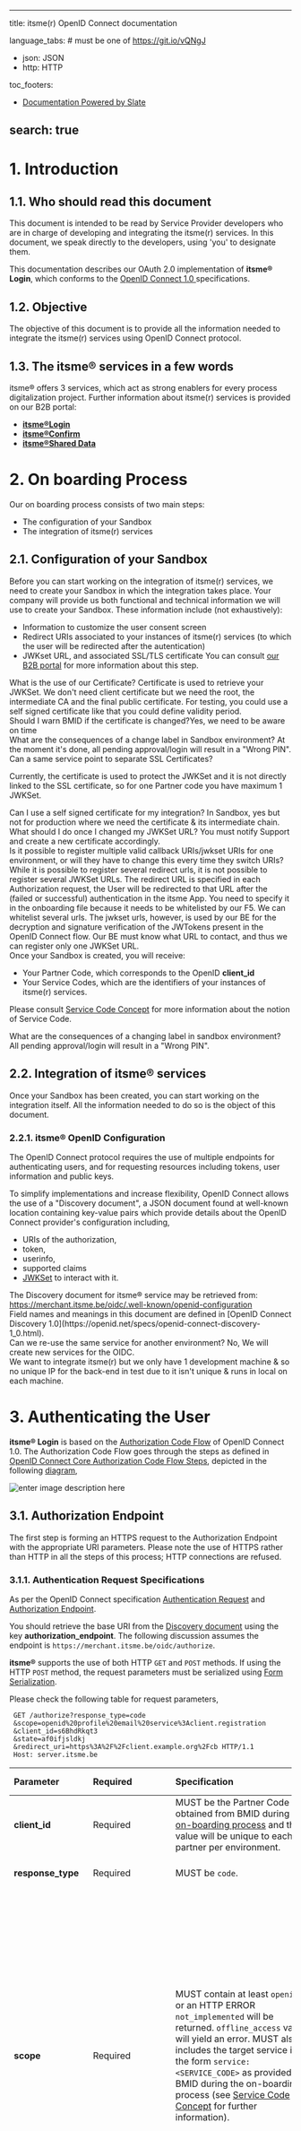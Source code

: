  
---
title: itsme(r) OpenID Connect documentation
 
language_tabs: # must be one of https://git.io/vQNgJ
- json: JSON
- http: HTTP
 
toc_footers:
<!-- - <a href='#'>Sign Up for a Developer Key</a> -->
- <a href='https://github.com/lord/slate'>Documentation Powered by Slate</a>
 
search: true
---
# 1. Introduction
## 1.1. Who should read this document
This document is intended to be read by Service Provider developers who are in charge of developing and integrating the itsme(r) services. In this document, we speak directly to the developers, using 'you' to designate them.
 
This documentation describes our OAuth 2.0 implementation of
**itsme® Login**, which conforms to  the <a href="http://openid.net/specs/openid-connect-core-1_0.html" target="_blank"> OpenID Connect 1.0 </a> specifications. 
## 1.2. Objective
The objective of this document is to provide all the information needed to integrate the itsme(r) services using OpenID Connect protocol.
## 1.3. The itsme® services in a few words
 
itsme® offers 3 services, which act as strong enablers for every process digitalization project. Further information about itsme(r) services is provided on our B2B portal:

- [**itsme®Login**](https://brand.belgianmobileid.be/d/CX5YsAKEmVI7/documentation#/documentation/general-information/login-with-itsme)
- [**itsme®Confirm**](https://brand.belgianmobileid.be/d/CX5YsAKEmVI7/documentation#/documentation/general-information/confirm-with-itsme)
 - [**itsme®Shared Data**](https://brand.belgianmobileid.be/d/CX5YsAKEmVI7/documentation#/documentation/general-information/shared-data)

# 2. <a name id="Onboarding"></a> On boarding Process
 
Our on boarding process consists of two main steps:
- The configuration of your Sandbox
- The integration of itsme(r) services
 
## 2.1. Configuration of your Sandbox
Before you can start working on the integration of itsme(r) services, we need to create your Sandbox in which the integration takes place. Your company will provide us both functional and technical information we will use to create your Sandbox. These information include (not exhaustively):
- Information to customize the user consent screen
- Redirect URIs associated to your instances of itsme(r) services (to which the user will be redirected after the autentication)
- JWKset URL, and associated SSL/TLS certificate
You can consult [our B2B portal](https://brand.belgianmobileid.be/d/CX5YsAKEmVI7) for more information about this step.
 
<aside class="success"> What is the use of our Certificate? Certificate is used to retrieve your JWKSet. We don't need client certificate but we need the root, the intermediate CA and the final public certificate.  
For testing, you could use a self signed certificate like that you could define validity period.</aside>

<aside class="success">Should I warn BMID if the certificate is changed?Yes, we need to be aware on time</aside>

<aside class="success">What are the consequences of a change label in Sandbox environment? At the moment it's done, all pending approval/login will result in a "Wrong PIN".</aside>

<aside class="success"> Can a same service point to separate SSL Certificates?

Currently, the certificate is used to protect the JWKSet and it is not directly linked to the SSL certificate, so for one Partner code you have maximum 1 JWKSet.</aside>
 
<aside class="success"> Can I use a self signed certificate for my integration? In Sandbox, yes but not for production where we need the certificate & its intermediate chain.</aside>

<aside class="success"> What should I do once I changed my JWKSet URL? You must notify Support and create a new certificate accordingly.</aside>

<aside class="success"> Is it possible to register multiple valid callback URIs/jwkset URIs for one environment, or will they have to change this every time they switch URIs? While it is possible to register several redirect urls, it is not possible to register several JWKSet URLs. 
The redirect URL is specified in each Authorization request, the User will be redirected to that URL after the (failed or successful) authentication in the itsme App. You need to specify it in the onboarding file because it needs to be whitelisted by our F5. We can whitelist several urls. The jwkset urls, however, is used by our BE for the decryption and signature verification of the JWTokens present in the OpenID Connect flow. Our BE must know what URL to contact, and thus we can register only one
JWKSet URL.</aside>

<aside class="success">
Once your Sandbox is created, you will receive:
<ul> 
<li>Your Partner Code, which corresponds to the OpenID <b>client_id</b> </li>
<li>Your Service Codes, which are the identifiers of your instances of itsme(r) services. </li>
</ul>
</aside>

Please consult <a name="ServiceCode"></a>[Service Code Concept](#ServiceCode) for more information about the notion of Service Code. 
<aside class="success">What are the consequences of a changing label in sandbox environment?</aside>All pending approval/login will result in a "Wrong PIN".

## 2.2. Integration of itsme® services
Once your Sandbox has been created, you can start working on the integration itself. All the information needed to do so is the object of this
document.
### 2.2.1. itsme® OpenID Configuration
The OpenID Connect protocol requires the use of multiple endpoints for authenticating users, and for requesting resources including tokens, user information and public keys.
 
To simplify implementations and increase flexibility, OpenID Connect allows the use of a "Discovery document", a JSON document found at well-known location containing key-value pairs which provide details about the OpenID Connect provider's configuration including, 
- URIs of the authorization, 
- token, 
- userinfo, 
- supported claims 
- [JWKSet](#jwks) to interact with it. 
 
<aside class="success">The Discovery document for itsme® service may be retrieved from: <a href="https://merchant.itsme.be/oidc/.well-known/openid-configuration">https://merchant.itsme.be/oidc/.well-known/openid-configuration</a></aside>
Field  names and meanings in this document are defined in [OpenID Connect Discovery 1.0](https://openid.net/specs/openid-connect-discovery-1_0.html).

<aside class="success"> Can we re-use the same service for another environment?
No, We will create new services for the OIDC.
</aside>

<aside class="success">We want to integrate itsme(r) but we only have 1 development machine & so no unique IP for the back-end in test due to it isn't unique & runs in local on each machine. </aside>

# 3. Authenticating the User

**itsme® Login** is based on the [Authorization Code Flow](http://openid.net/specs/openid-connect-core-1_0.html#CodeFlowAuth) of OpenID Connect 1.0. The Authorization Code Flow goes through the steps as defined in <a href="http://openid.net/specs/openid-connect-core-1_0.html#CodeFlowSteps" target="_blank">OpenID Connect Core Authorization Code Flow Steps</a>, depicted in the following  [diagram](https://www.draw.io/?lightbox=1&highlight=0000ff&edit=_blank&layers=1&nav=1&title=Untitled%20Diagram.html#R7Vxbd6o4FP41PtZFCAF87HVOH6bTNZ1Zc%2BaRQlRWkTiAtZ1fP4mEWxIrYhC1Yx9aNnFjvi%2F7mtgRvF18%2FJJ4y%2FmvJMDRyDSCjxG8G5kmoD%2F0F5N85hLb5YJZEgZ8UCV4Cf%2FFXGhw6SoMcNoYmBESZeGyKfRJHGM%2Fa8i8JCHr5rApiZpPXXozLAlefC%2BSpX%2BFQTbPpa7pVPIfOJzNiycDe5LfWXjFYD6TdO4FZF0TwfsRvE0IyfK%2FFh%2B3OGLgFbjk73vYcrf8YAmOszZv4Li%2Fe9GKz41%2FruyzmGxCVnGA2XgwgjfreZjhl6Xns7trSi%2BVzbNFxG9zdTjJ8MfWjwTKidIVgskCZ8knHcLf4HBo%2BNqA%2FHJdAQ0K9OY1kG0u8zi3s1JxNX36B0dAjQY8PTSGhMM6PTisAeFApweHPSActgTHnylOJEjo5LLmvNMsIW%2F4lkQkoZKYxHTkzTSMIkHkReEsppc%2BBYMqhjcMqpB64Wt%2BYxEGAXuMEuiKCoOpJ3HG4wiAerAHoIk9krG3FNCbGqB3JOjDLF1gKrpeLr8PA3A4BtytDNx4%2FtsVjoPvQ4Pl7qQBGD3xMJF4eMHJe%2BgzJp4T8k7zROqSjEcG3JTB8m1YsQdkpbDLr0IlNZFrlopXgAZeOi9jZ40QERwKQPL5kyE3RsXl342YigMpfxdgowWDl8xwMWc1kjWokAKpQpbgyMvC9%2BYTVfDxJzyTkH6WKo7AJlG2GJxTskp8zN9Vz%2BVFRWZTURmgCkX5lCVFGzbLabcjuEXd0J3gtiQOxRgUGIOizbRlTFQkUa%2BRsRa1zdAmmcPGobFlM7WGJB3pMlNkNxVN%2BuO8RQE3NOd1ftGQ%2FDq6%2BHWcY%2FFb0FnjF4w32U6YhV7GciDPz0ISb0CkGNK35lnqySdBpqYKwRJCoiFnQWZfWZCiYWCOr1fZ%2FIkKf8f%2FrHCanQEVmloVSMhHgSVTUWYsuqmAsie0xvcbnGidMGcAmsbTavF6Fg0MXa1FJDAyUTAC%2B2JEbh9JyNcgXzJ3uXkcuhmhOybBSUifynC9I0k2JzMSe9FzJe1lERc2zSErK51GVSUjZulATO76nFw0r2dwtitH%2BJz180%2Fh4LFCfLFwWpJOljjesBc8hFFBNb2qh9Uti2Afor8kENh62BLrYgAmY9SNLzG3U6jSSNl%2BtfElUSbhrMvAAOqTsBZlUo0BMYi%2Fkiwji5w0gdSG8604dbXyyCEzxtBGkyZq%2FbhNUDxm7wbVLkVbOK0UFQPJdJrig3mX83M4vgvTZeQxXB8Dinw4pVTzEurFTzCl9fvkh2LxpMrYnZ7yQyQbJWK1bcXP2qNVbjxjZKiJOQebNVAvJmpanWOlaKQKVcc1UySbqc1Wwm%2BMr7Kjodz53HMFvEbEf%2Bsrxrr9ZEVS7tm192y67ZxxFwYHqVyocZW3a2Xhxlu2ZVToSY%2Bkgga5O4k%2F4kaEvrXQW0GD5J3zr8z2ROp%2BKNb9qlaJguey33jQQRsgQeaM6YSnJFlQMQ1%2Bm0zFi9J8mrWcpR9%2FWLM4w2yaHDDQ4TZXNzB7t4Fp8qwQNjnuvKuHhH1YCNy%2BrMmWY6PLYuMToZnrZxEVDTJl6evK93GaHroojpkmHZoViUR0LUfFbQRJkUZGz9I%2Fin1R2LIvKsaZTu5RPgMkIda939JY5wy5B28RRmyaP3D0jpm5KHISdl0UeyMTGpuXquJrlor1od2t5kjNVNEmxPyxa3NOUqTPuIpitbZUJs2isnSS26r9y%2FWWUPSWXbNJsUSRFGkk1JQIBWD8BzUpVhpu22MdvCzkQF3RfElyk5qyGdGqrM7ZzC5Fx%2B0GOHJfCMBxfvLceIyn5H%2FeG3QhsQLpyruk6Mi8y5kuMGuWni5JnMonW07YXZc9QKAnHot22vn80i5FRyZebh4BSzL4M6ZfWwu4mYIjeMB26U5VR14DF1EUlZHzCIdFnP2KosGPfjqD9lF1HgwZw9pLqIrdydiuvSZOK6PqYDCuXOicocEgxWnNvgzG3e98%2FCWf2kBiV6Zr4Scp0rjAFWUA2rOUv9iNe7FdiYot1PricRWGpOWbkYp8zWDMVCeftyRrF8uHePQZOgq%2FpvqatpZT6L5jTbDtADidIs%2FGVwqCvvJ0fuSlaeh%2F7c9qCQEcNfdggaV3Q2jYI6TS9rv4Hbuum0TlV%2BoO9pX0svr%2FIfnw6r%2BwwPv%2FAA%3D%3D),
 
![enter image description here](https://lh3.googleusercontent.com/vi1iEAv0LtjFbvT30UE62rHDLu-fPFysH5oj1dpa_hVzaTbmKSV2Js_NjTCI7-5tXGVKgd8p4CQ "auth diag")
## 3.1. **Authorization Endpoint** 
The first step is forming an HTTPS request to the Authorization Endpoint with the appropriate URI parameters. Please note the use of HTTPS rather than HTTP in all the steps of this process; HTTP connections are refused.
### 3.1.1. Authentication Request Specifications
As per the OpenID Connect specification <a href="http://openid.net/specs/openid-connect-core-1_0.html#AuthRequest" target="_blank">Authentication Request</a> and <a href="http://openid.net/specs/openid-connect-core-1_0.html#AuthorizationEndpoint" target="_blank">Authorization Endpoint</a>.

You should retrieve the base URI from the [Discovery document](https://merchant.itsme.be/oidc/.well-known/openid-configuration) using the key **authorization_endpoint**. The following discussion assumes the endpoint is `https://merchant.itsme.be/oidc/authorize`.

**itsme®** supports the use of both HTTP `GET` and `POST` methods. If using the HTTP `POST` method, the request parameters must be serialized using [Form Serialization](http://openid.net/specs/openid-connect-core-1_0.html#FormSerialization).

Please check the following table for request parameters,

```http--inline
 GET /authorize?response_type=code
 &scope=openid%20profile%20email%20service%3Aclient.registration
 &client_id=s6BhdRkqt3
 &state=af0ifjsldkj
 &redirect_uri=https%3A%2F%2Fclient.example.org%2Fcb HTTP/1.1
 Host: server.itsme.be
 ```

Parameter | Required | Specification | Parameter Explained
:--------- | :-------| :-----|:--------------|
**client_id** | Required | MUST be the Partner Code you obtained from BMID during [on-boarding process](#Onboarding) and this value will be unique to each partner per environment. |This is your client identifier at the OpenID Provider.
**response_type** | Required | MUST be <code>code</code>.|Used to indicate an authorization code flow.
**scope** | Required | MUST contain at least `openid` or an HTTP ERROR `not_implemented` will be returned. `offline_access` value will yield an error. MUST also includes the target service in the form `service:<SERVICE_CODE>` as provided by BMID during the on-boarding process (see <a name="ServiceCode"></a>[Service Code Concept](#ServiceCode) for further information).| Used to specify the scope of the requested authorization in OAuth, as well as pre-defined sets of claims (see [Scope](#scope)). The scope value `openid` signals a request for OpenID authentication and ID token. . ***Note**: Requested data will only be provided based on your current accesses. These accesses are specified in the on-boarding file provided by BMID.* The value `service` is a BMID extension of the OpenID standard specification.
**redirect_uri** | Required | MUST be the HTTPS endpoint on your server that will receive the Authentication Response from **itsme(r)**. This value MUST match one of the values provided to BMID during on-boarding process. ***Note**: the Partner can define different **redirect_uri** specific to each Service.*|The URI where the user will be redirected to  as for the Authentication Response.
**state** | An appropriate value is RECOMMENDED. No syntactic requirement on this parameter | Should include the value of the anti-forgery unique session token, as well as any other information needed to recover the context when the user returns to your application.|Value set by your end to maintain state between request and callback.
**nonce** | Optional | a random value generated by your app that enables replay protection when present. No synctactic requirement on this parameter. |The purpose is to prevent id token to be displaced by an attacker by sending a valid id token from a different request in order to trick user visiting another website. The nonce parameter value needs to include per-session state and be unguessable to attackers. One method to achieve this for Web Server Clients is to store a cryptographically random value as an HttpOnly session cookie and use a cryptographic hash of the value as the nonce parameter. In that case, the nonce in the returned ID Token is compared to the hash of the session cookie to detect ID Token replay by third parties. A related method applicable to JavaScript Clients is to store the cryptographically random value in HTML5 local storage and use a cryptographic hash of this value.
**login_hint** | Optional | OPTIONAL and supported, though NOT RECOMMENDED. Only phone numbers are supported as `login_hint`. Format is : `<countrycode>+<phonenumber>`. E.g. `login_hint=32+123456789`. `login_hint` with invalid syntax will be ignored. Usage of claim value `phone_number` in an encrypted `request` object is recommended in order to avoid disclosure of phone number of the end user on the user agent (such as mobile app or web browser)|Hint to the Authorization Server about the login identifier the End-User might use to log in.
**display** | Optional | MUST be `page` if provided. Other values will yield an HTTP ERROR `not_implemented`.|An ASCII string value for specifying how the authorization server displays the authentication and consent user interface pages.
**prompt** | Optional | MUST be `consent` if provided.|By giving 'consent' as value, the authorization server prompts the user for consent before returning information to the client. Offline access to data is not supported by BMID on purpose.
**ui_locales** | Optional | Supported values are: {“fr”, “nl”, “en”, “de”}. Any other value will be ignored. |Can be used to specify the language to be used by the Open ID login page.
**max_age** | Optional | Supported but not used |Specifies the allowable elapsed time in seconds since the last time the End-User was actively authenticated by the OP. If the elapsed time is greater than this value, the OP MUST attempt to actively re-authenticate the End-User. BMID does not maintain a session mechanism on purpose, an active authentication is thus always required.
<a name id="acrvalues">**acr_values**</a> | Optional | OPTIONAL and supported, though NOT RECOMMENDED. Two values are supported `tag:itsmetag:sixdots.be,2016-06:acr_basic`: Basic level will let the User to choose either fingerprint usage(if Device is compatible) or PIN, `tag:itsmetag:sixdots.be,2016-06:acr_advanced`: Advanced level will force the User to use PIN. *When multiple values are provided only the most constraining will be used (advanced > basic). If not provided basic level will be used.* |As there is no such idea of an existing session on itsme(r) Core, even if the `acr_values` is requested as a voluntarily claim, the `acr` value returned will always be the more constraining method in the `acr_values` list, or the authentication will fail. Usage of `acr` parameter in the `request` object is recommended over this parameter as it will be signed in the JWT token.| These values are used to specify the level of authentication the RP requires from the OP. BMID imposes more strict security rules on advanced level as for basic.
**claims** | Optional | NOT RECOMMENDED. Usage of claims parameter in the request object is recommended over this parameter as it will be signed in the JWT token, and the data will be encrypted | MAY include claims for end user data.
**request** | Optional | See [Passing Request Parameters as JWTs](#JWTRequest)
**response_mode** | Unsupported | MUST not be used. Any supplied value will be ignored.|
**id\_token\_hint** | Unsupported | Ignored if provided.
**claims_locales** | Unsupported | None are supported.|
**request_uri** | Unsupported | Not supported (yet)|
**registration** | Unsupported | Not supported due to “client dynamic registration”is not supported. The client registration process is done during the [on boarding process](#Onboarding).|

### 3.1.2. Authentication Response Specification
An Authentication Response is an [OAuth 2.0 Authorization Response](https://tools.ietf.org/html/rfc6749#section-4.1.2) message. 

The itsme Back-End provides an Authorization Code to the Service Provider Back-End. In the Response, the Service Provider Back-End knows that the User was successfully authenticated.
 
```http--inline
 HTTP/1.1 302 Found
 Location: https://client.example.org/cb?
 code=SplxlOBeZQQYbYS6WxSbIA&
 state=af0ifjsldkj
 ```
As such, the Authentication Response will return the following parameters:

Parameter | Provided | Description
:--:| :--:|:--
**code** | Always | Authorization code to later provide to the token endpoint. This code has a lifetime of 3 minutes.
**state** |  | The exact value received from the client, if the parameter was present in the Authentication Request.
 
### 3.1.3. Authentication Errors
As explained by OIDC [http://openid.net/specs/openid-connect-core-1_0.html#AuthError](http://openid.net/specs/openid-connect-core-1_0.html#AuthError), if the authentication is NOT successful, the following errors can be triggered by itsme®:

Error | Description
:-- |:--
`interaction_required`  | The Authorization Server requires End-User interaction of some form to proceed.
`invalid_request_object` | The request parameter contains an invalid Request Object.
`request_uri_not_supported` | does not support use of the request_uri parameter.
`registration_not_supported` | does not support use of the registration parameter.

#### 3.1.3.1. Response wWhen User Rejects the Action/
`"error_description":null,"error":"access_denied"}`

#### 3.1.3.2. Response When Session Expired 
`{"error_description":null,"error":"access_denied"}`

## <a name="tokenEndpoint"></a> 3.2. Token Endpoint
As per specified by OIDC, [http://openid.net/specs/openid-connect-core-1_0.html#TokenRequest](http://openid.net/specs/openid-connect-core-1_0.html#TokenRequest).

Possible token end-point URLs:  
>[https://merchant.itsme.be/oidc/token](https://merchant.itsme.be/oidc/token)  
>[https://e2emerchant.itsme.be/oidc/token](https://e2emerchant.itsme.be/oidc/token)  

### 3.2.1. About Tokens
In this section, we will go through token types and their specifics.

There are three types of tokens in OIDC: [id_token](#idtoken), [access_token](#actoken) and [refresh_token](#rfshtoken).
#### <a name id="idtoken"></a> 3.2.1.1. ID Tokens 
As per the [OIDC Specification](http://openid.net/specs/openid-connect-core-1_0.html#TokenResponse), an `id_token` is a JWT.

- ID tokens carry user’s authentication information encoded in the token itself, it must be a JWT and authorization server will return them.
-  the token can be certainly verified to prove that it hasn’t been tampered with.

There’s a set of [rules](http://openid.net/specs/openid-connect-core-1_0.html#IDTokenValidation) in the specification for validating an `id_token`.

#### <a name id="actoken"></a> 3.2.1.2 Access Tokens

Bearer token concept must be mentioned before access token is explained. Bearer token is a protected token which can access to authorized resources without further identification. The format for OAuth 2.0 Bearer tokens is actually described in a separate spec, [RFC 6750](https://tools.ietf.org/html/rfc6750).

- Access tokens are bearer tokens. They specify set of end user data the RP has access to in the context of the authentication (content of access token thus depends on the static access rights to data as defined during [on boarding process](#Onboarding)).
- They have short lifespan, expire for improving security. The user must authenticate again for the RP to get a new access token limiting the exposure of the fact that it’s a bearer token.

#### <a name id="rfshtoken"></a> 3.2.1.3 Refresh Tokens (_not supported_) 

Refresh tokens are not supported since we do not maintain authenticated sessions on purpose.

### 3.2.2. Token Request Specification
As per the [OIDC specification](http://openid.net/specs/openid-connect-core-1_0.html#TokenRequest), with a private_key_jwt for client authentication.

The Authentication Response includes a `code` parameter, a one-time authorization code that your server can exchange for an ID token. Your server makes this exchange by sending an HTPS `POST`request. The `POST` request is sent to the token endpoint, which you should retrieve from the [Discovery document](https://merchant.itsme.be/oidc/.well-known/openid-configuration) using the **token_endpoint** key. The following discussion assumes the endpoint is `https://merchant.itsme.be/oidc/token`. 

<aside class="success">Which information must be present to contact Token Endpoint?
- Request MUST be a POST, not a GET
- In header the Content-Type : application/x-www-form-urlencoded  MUST be added</aside>

<aside class="success">Do you need an App Client Secret on the OpenID client?
OpenID allows multiple ways for authentication as a Service Provider. BMID only supports `private_key_jwt` as client authentication method with all the SSL requirements exposed via JWKSet, use the corresponding private key to encrypt/sign and decrypt/validate exchanged information. So other authentication methods such as
`client_secret`(Open ID Connect default method but the less secured one are not supported since they are considered less secure. </aside>

In order to communicate with Token Endpoint, TLS MUST be implemented. See  [Section 16.17](http://openid.net/specs/openid-connect-core-1_0.html#TLSRequirements)  for more information on using TLS.

```http--inline
GET /oidc/authorization?response_type=code
&client_id=yourpartnercode
&yourredirecturl
&scope=openid+service%3Ayourservicecode+profile+
&claims={"userinfo":{" tag:sixdots.be,2016-06:claim_nationality": null},
"id_token":{"auth_time": {"essential": true},"acr_values
{"value":["tag:sixdots.be,2016-06:acr_advanced"]
}}}&state=anystate&nonce=anonce&prompt=login&max_age=1
```
The Token Request must include the following parameters in the POST body:

Parameter | Required | Comment
:-- | -- | --
**grant_type** | Required | Must be `authorization_code`. 
**code** | Required | The code value provided in the Authentication Response
**redirect_uri** | Required | The **redirect_uri** used in the Authentication Request. This is the URL to which you want the user to be redirected after the authorization is complete.
**client_assertion** | Required | Must be a valid JWT complying with the `private_key_jwt` client authentication method as defined in [Section 9](http://openid.net/specs/openid-connect-core-1_0.html#ClientAuthentication) of the OpenID specification. This JWT must be signed.
**client\_assertion\_type** | Required | Must be `urn:ietf:params:oauth:client-assertion-type:jwt-bearer` 

#### 3.2.2.1. `client_assertion` 
According to the `private_key_jwt` client authentication method, the **client assertion** JWT must contain the following properties:
Property | Comment
:-- | :--
**iss** | The issuer of the `private_key_jwt` (the client ID). MUST be the Partner Code you obtained from BMID during on-boarding process (this information is in the onboarding file provided by BMID).
**sub** | The subject of the `private_key_jwt` (the client ID). MUST be the Partner Code you obtained from BMID during on-boarding process (this information is in the on boarding file provided by BMID). 
**aud** | Must be the token endpoint URL
**jti** | A unique identifier for the token, which can be used to prevent reuse of the token. These tokens MUST only be used once.
**exp** | Expiration time on or after which the ID Token MUST NOT be accepted for processing.

### 3.2.3. Token Response Specification
The Token Response follow these specifications:

Parameter | Provided | Comment
-- | -- | :--
**[`access_token`](#actoken)** | Always | Will be provided. 
**[`token_type`](http://openid.net/specs/openid-connect-core-1_0.html#TokenResponse)** | Always | Will be `Bearer`
**[`id_token`](#idtoken)** | Always | The id_token corresponding to the Authentication Request (signed and  encrypted). 
**[`at_hash`](http://openid.net/specs/openid-connect-core-1_0.html#CodeIDToken)** | Never | Current version of itsme(r) Core does not produce the `at_hash` value
**[`refresh_token`](#rfshtoken)** | Never | Won't be provided as **itsme(r)** only maintains short-lived session to enforce re-authentication.
### 3.2.5. Token Response Example
`{"user_info":{"sub":"qn2b631umr23bpou8rfzbtu79b5q5phxcml8","aud":"OIDC_TEST1","birthdate":"1974-04-12","gender":"male","name":"Ada Gardner","iss":"tokenEndpointURL","given_name":"Ada","locale":"fr","family_name":"Gardner"},"id_token":{"access_token":"UVfXK3QzTRKyFiw3f1v85Yr4ko4o7uI1oJ8XNZeRcJE","id_token":{"sub":"qn2b631umr23bpou8rfzbtu79b5q5phxcml8","aud":"OIDC_TEST1","acr":"tag:sixdots.be,2016-06:acr_basic","auth_time":1523626355,"iss":"tokenEndpointURL","exp":1523626660,"iat":1523626360,"nonce":"anonce"},"token_type":"Bearer","expire_in":163}}`
### 3.2.4. Token Error Response 
As per <a href="http://openid.net/specs/openid-connect-core-1_0.html#TokenErrorResponse" onclick="return ! window.open(this.href);">OIDC Specification Aggregated Response</a>



# 4. User Data
## 4.1. What is a claim?
The concept of claim is about declaring something you expect as return from the OP. When it comes to end user data, you have to use claims in order to declare the end user data you will need for your business before the authentication. This is a privacy-oriented way of getting data.
Technically, you have to declare the claims in the Authorization Request in the way described in the section [Declaring Claims](#decClaim).
Claims will come as name/value pairs packaged in a JSON object that contain information about a user, as well as meta-information about the OIDC service. The official definition from the spec is a [“piece of information asserted about an Entity.”](http://openid.net/specs/openid-connect-core-1_0.html#Terminology)
### 4.1.1. Claim Types
Three representations of Claim Values are defined officially: 
- Normal Claims
- Aggregated Claims (not supported)
- Distributed Claims (not supported)
We do not support Aggregated and Distributed Claims due to all the data we expose come from our own database.
#### 4.1.1.1. Normal Claims
Claims that are directly asserted by the OpenID Provider.
Normal Claims are represented as members in a JSON object. The Claim Name is the member name and the Claim Value is the member value.

The following is a non-normative response containing Normal Claims:
 ```http--inline
  {
   "name": "Jane Doe",
   "given_name": "Jane",
   "family_name": "Doe",
   "email": "janedoe@example.com",
   "picture": "https://www.itsme.be/uploads/media/57da4dee8c5d2/logo-itsme-badge.svg?production-f26c079"
  } 
  ```
### 4.1.2 Essential Claims vs Voluntary Claims
In current version and in contradiction to the OpenID Connect specification, **itsme(r)** considers all claims requested via scope as **Essential** (see [Individual Claim Request](http://openid.net/specs/openid-connect-core-1_0.html#IndividualClaimsRequests)). **Voluntary** claims are thus supported, but are used as **Essential**.

In practice, it means the User may not opt out the sharing of specific Data; the User must either gives his consent for the sharing of all Data or refuse the request as a whole. However, in a future version **itsme(r)**  will make the difference between **Essential** and **Voluntary** claims. You should thus already request claims according to your business case. 
## <a name id="decClaim"></a> 4.2. Declaring Claims
You can declare Claims in two ways:
- With 'scope' values
- With 'claims' parameter

In each case, the claims need to be declared in the Authorization Request.
### <a name id="scope"></a>4.2.2. Scope

Scopes are space-separated lists of identifiers used to specify what access privileges are being requested. 

Scopes can be used to request that specific sets of information available as Claim Values in User Info Token. 

Using this method, you will always receive Claims from the UserInfo Endpoint.

<!-- (always User Info Endpoint)-->
#### 4.2.1.1 List of Supported Scope Values
<aside class="success">Any claim requested by using the scope value can only be obtained from the User Info endpoint.</aside>

The following scope values are supported and allow access to predefined sets of Identity Data:
|Scope Value | Associated Claims|
|--|:--|
|profile | given_name, family_name, gender, birthdate,  locale|
email|email, email_verified|
phone| phone_number, phone_number_verified| 
address|address, with subfields,<br>street_address (newline separator \n)<br> locality <br> postal_code <br> country
<aside class="success">Is it normal that the scope "eid" is not mentioned in the supported scopes?
The “eid” scope was introduced exclusively for FAS (BOSSA). </aside>

#### 4.2.1.2 Example of an Authorization Request using "scope" values
URL:

```http--inline
GET /oidc/authorization?response_type=code&client_id=OIDC_TEST1&redirect_uri=https%3A%2F%2Fstaging1.labo.sixdots.be%2Fopenidclient%2Fuat_OIDC_TEST1%2Fauthz_cb&scope=openid+service%3AOIDC_TEST1_LOGIN+profile+eid+phone=phone_number+phone_number_verified+email=email_verified+address=postal_code+country+&state=anystate&nonce=anonce&prompt=login&max_age=1 HTTP/1.1
Host: uatmerchant.sixdots.be
User-Agent: Mozilla/5.0 (Windows NT 10.0; Win64; x64; rv:52.0) Gecko/20100101 Firefox/52.0
Accept: text/html,application/xhtml+xml,application/xml;q=0.9,*/*;q=0.8
Accept-Language: en-US,en;q=0.5
Accept-Encoding: gzip, deflate, br
Cookie: JSESSIONID=871EA8BD595FE9F89BB9F4346ABD16B094ABB62AEFC2ABED925F8361E1B3031178073D9C12A0DBDF4FB02C28AB72E917763275E9E853CB6A0D178744291D15DB92DECDA43BE66D0E5673A7E48DD23564B6E40BAC61F9012F4137B5A02112CEF5788DD47500AC51B1024AE061E0A93593CF954051E913B7BC1D772B947C8C7FB8; TS01afcf7e=0163058fe5252ff79320ae0af6fe6d839a75ea2aec42d57c6c4f7781ddc75d5c4aeec90a783e72b1e9ea8053bb334a3bc6a2ca0c09cd3409043e8ac82f7001989a812dee31; cookieconsent_status=dismiss; mobileid-phonenumber=null; BIGipServer~DMZ~pool_uat_5000=rd1o00000000000000000000ffff0ac21e03o5000; TS01da5469=0163058fe527f1fa81765220131ba80249a2f3e34342d57c6c4f7781ddc75d5c4aeec90a7804b2672a8fd3a85c4d2f9c7eb480d78ce9f71f0e45414210e79c2179584c20a4
Connection: keep-alive
Upgrade-Insecure-Requests: 1
```
URL Parameters without encoding:
```http inline--   
response_type=code
client_id=yourpartnercode
redirect_uri=https%3A%2F%2Fyourredirecturl
scope=openid+service%3Ayourservicecode+profile+eid+phone=phone_number+phone_number_verified+email=email_verified+address=postal_code+country+
state=anystate
nonce=anonce
prompt=login
max_age=1
```
### 4.2.2 “claims” Parameter
Some specific data cannot be requested by using scope values. They have to be requested in the claims as request parameter of the Authentication Request. Using this [method](https://openid.net/specs/openid-connect-core-1_0.html#ClaimsParameter) of requesting claims, you need to specify the endpoint you want the claims to come from. ( see example for different specifying endpoints [4.2.2.1. Set of Request Parameter Adapted to itsme(r)](#example-endpoint))

**List of Supported Custom "claim" Values:**

Here are these claims:

Data | Claim | Comment 
:-- | :--: | :--: 
Subject | **`sub`** | The subject of the `private_key_jwt` (the client ID). Supports value in request. 
Nationality | **`tag:itsmetag:sixdots.be,2016-06:claim_nationality`** | An error will be raised if request as a value element for the claim 
Place of Birth - city | **`tag:itsmetag:sixdots.be,2016-06:claim_city_of_birth`** |An error will be raised if request as a value element for the claim 
Place of Birth - country | **`tag:itsmetag:sixdots.be,2016-06:claim_country_of_birth`** | An error will be raised if request as a value element for the claim 
E-ID Metadata  | **`tag:itsmetag:sixdots.be,2016-06:claim_eid`** |  [Specifications](#eidMetadata)
Passport Number | **`tag:sixdots.be,2017-05:claim_passport_sn`** | Simple string containing the user’s Passport Serial Number. 
Device | **`tag:sixdots.be,2017-05:claim_device`** | [Specifications](#deviceClaim) and [an example of device claim value usage](#exampleDeviceClaimValue)<br>
Transaction Info| **`tag:sixdots.be,2017-05:claim_transaction_info`** |[Specifications](#transactionInfo) and [an example of usage](#transactionInfoExample) 
E-ID Picture | **`tag:sixdots.be,2017-05:2017-05:claim_photo`**|
NRN | not supported|
<aside class="success"> Taking into account you allowed to receive the NRN from us, we can't and get access to NRN and block the access to the eID group</aside> TODO 
 
#### <b id="example-endpoint"></b> 4.2.2.1. Set of Request Parameter Adapted to itsme(r)
```json--inline
 {
    "userinfo":
     {
      "given_name": {"essential": true},
      "nickname": null,
      "email": {"essential": true},
      "email_verified": {"essential": true},
      "picture": null,
      "http://example.info/claims/groups": null
     },
    "id_token":
     {
      "auth_time": {"essential": true},
      "acr": {"values": ["urn:mace:incommon:iap:silver"] }
     }
 }
 ```
 
 **List of Supported Standard "claim" Values:**

As per specified by OpenID Connect, there is a set of [standard claims](https://openid.net/specs/openid-connect-core-1_0.html#StandardClaims), or user attributes. They are intended to supply the client app with consented user details such as email, name and picture, upon request.  They can be requested to be returned either in the UserInfo Response, per [Section 5.3.2](https://openid.net/specs/openid-connect-core-1_0.html#UserInfoResponse), or in the ID Token, per [Section 2](https://openid.net/specs/openid-connect-core-1_0.html#IDToken).

Here following table lists the supported standard "claim" values, 
|Member  |Type  |Description |
|:--|--|--|
name |string|Subject - Identifier for the End-User at the Issuer.
given_name|string|  Given name(s) or first name(s) of the End-User. Note that in some cultures, people can have multiple given names; all can be present, with the names being separated by space characters.
family_name|string|Surname(s) or last name(s) of the End-User. Note that in some cultures, people can have multiple family names or no family name; all can be present, with the names being separated by space characters.
profile|string|URL of the End-User's profile page. The contents of this Web page SHOULD be about the End-User.
email|string|End-User's preferred e-mail address. Its value MUST conform to the [RFC 5322](https://openid.net/specs/openid-connect-core-1_0.html#RFC5322) [RFC5322] addr-spec syntax. The RP MUST NOT rely upon this value being unique, as discussed in [Section 5.7](https://openid.net/specs/openid-connect-core-1_0.html#ClaimStability).
email_verified|boolean|True if the End-User's e-mail address has been verified; otherwise false. When this Claim Value is true, this means that the OP took affirmative steps to ensure that this e-mail address was controlled by the End-User at the time the verification was performed. The means by which an e-mail address is verified is context-specific, and dependent upon the trust framework or contractual agreements within which the parties are operating.
gender|string|End-User's gender. Values defined by this specification are female and male. Other values MAY be used when neither of the defined values are applicable.
birthdate|string|End-User's birthday, represented as an [ISO 8601:2004](https://openid.net/specs/openid-connect-core-1_0.html#ISO8601-2004) [ISO8601‑2004] YYYY-MM-DD format. The year MAY be 0000, indicating that it is omitted. To represent only the year, YYYY format is allowed. Note that depending on the underlying platform's date related function, providing just year can result in varying month and day, so the implementers need to take this factor into account to correctly process the dates.
locale|string|End-User's locale, represented as a [BCP47](https://openid.net/specs/openid-connect-core-1_0.html#RFC5646) [RFC5646] language tag. This is typically an [ISO 639-1 Alpha-2](https://openid.net/specs/openid-connect-core-1_0.html#ISO639-1) [ISO639‑1] language code in lowercase and an [ISO 3166-1 Alpha-2](https://openid.net/specs/openid-connect-core-1_0.html#ISO3166-1)[ISO3166‑1] country code in uppercase, separated by a dash. For example, en-US or fr-CA. As a compatibility note, some implementations have used an underscore as the separator rather than a dash, for example, en_US; Relying Parties MAY choose to accept this locale syntax as well.
phone_number|string|  End-User's preferred telephone number.  [E.164](https://openid.net/specs/openid-connect-core-1_0.html#E.164)  [E.164] is RECOMMENDED as the format of this Claim.If the phone number contains an extension, it is RECOMMENDED that the extension be represented using the  [RFC 3966](https://openid.net/specs/openid-connect-core-1_0.html#RFC3966)  [RFC3966] extension syntax.
phone_number_verified |boolean (**always true**)|True if the End-User's phone number has been verified; otherwise false. When this Claim Value is true, this means that the OP took affirmative steps to ensure that this phone number was controlled by the End-User at the time the verification was performed. The means by which a phone number is verified is context-specific, and dependent upon the trust framework or contractual agreements within which the parties are operating. When true, the phone_number Claim MUST be in E.164 format and any extensions MUST be represented in RFC 3966 format.
address|JSON object|End-User's preferred postal address. The value of the address member is a JSON [[RFC4627]](https://openid.net/specs/openid-connect-core-1_0.html#RFC4627) structure containing some or all of the members defined in [Section 5.1.1](https://openid.net/specs/openid-connect-core-1_0.html#AddressClaim).
#### 4.2.2.2. Example of a Valid “claims” Object 
Example of JSON device object requested with `tag:sixdots.be,2017-05:claim_device`:
```json--inline
 {  
 	"os": "ANDROID",  
 	"appName": "itsme app", "appRelease": "1.17.13",
 	"deviceLabel": "myDevice",
 	"debugEnabled": false, 
 	"deviceId": "deviceId",
 	"osRelease": "Android 4.4.2", 
 	"manufacturer": "samsung", 
 	"hasSimEnabled": true,
 	"deviceLockLevel": "touchID", 
 	"smsEnabled": true,
 	"rooted": false,
 	"imei": "12345678901234567",
 	"deviceModel": "S8",  
 	"msisdn": "0412123123", 
 	"sdkRelease": "1.17.12"  
 }
 ```
#### <a name id="deviceClaim"></a> 4.2.2.2. Device Claim 
This claim is the information about the end user device. 

Claim value: **`tag:sixdots.be,2017-05:claim_device`**

A JSON object with the following keys: (only keys with cardinality [1…1] will be always available)

- “os” [1…1]: the device operating system (supported values:
- {ANDROID, IOS})   
- “appName” [0…1]: the application name.   
- “appRelease” [0…1]: the application current release.   
- “deviceLabel” [0…1]: the name of the device.   
- “debugEnabled” [0…1]: if debug mode is activated.   
- “deviceId” [1…1]: (regexp =“[a-f0-9]{33}”) the device identifier.   
- “osRelease” [0…1]: Version of the OS running on your Device.  
- “manufacturer” [0…1]: Brand of the device manufacturer (‘Apple’ on iOS, device specific on Android).
- “hasSimEnabled” [0…1]: Whether there is a SIM in the Device. Should
be always true, as long as BMID keeps forbidding installing itsme on
a tablet.   
-  “deviceLockLevel” [0…1]: The type of action to be
performed to unlock the Device. On iOS : TOUCH_ID, PASSCODE or NONE if User protected his Device with TouchID, PIN or nothing.   
- “smsEnabled” [0…1]: Can send SMS. On iOS, means it’s an iPhone.    
-  “rooted” [0…1]: Coming from Gemalto. ‘true’ the device is
jailbreaked/rooted.   
- “imei” [0…1]: (regexp = “[0-9]{15,17}”) the
device IMEI value.   
-  “deviceModel” [0…1]: Model of the Device.  
e.g. SAMSUNG GALAXY A5   
- “msisdn” [0…1]: the user’s phone number.  
- “sdkRelease” [0…1]: Sdk release
##### <a name id="exampleDeviceClaimValue"></a>4.2.2.2.1. Example of Device Claim Value Usage
`{ "os": "ANDROID", "appName": "itsme app", "appRelease": "1.17.13", "deviceLabel": "myDevice", "debugEnabled": false, "deviceId": "deviceId", "osRelease": "Android 4.4.2", "manufacturer": "samsung", "hasSimEnabled": true, "deviceLockLevel": "touchID", "smsEnabled": true, "rooted": false,"imei": "12345678901234567", "deviceModel": "S8", "msisdn": "0412123123", "sdkRelease": "1.17.12" }`
#### <a name id="eidMetadata"></a>4.2.2.3. Eid Metadata Claim 
Claim value: **`tag:itsmetag:sixdots.be,2016-06:claim_eid`**

This claim is Belgian Electronic ID card information encoded in JSON, with the following keys,

`eid`: the electronic ID card serial number. <br>`issuance_locality`: the issuance locality. <br>`validity_from`: eID card validity “from” date. <br>`validity_to`: eID card validity “to” date. <br>`certificate_validity`: the certificate validity. <br>`read_date`: the data extraction date. Each date is encoded using ISO 8601 UTC (timezone) date format. Example of ISO 8601 UTC date: 2017-04-01T19:43:37+0000
#### <a name id="transactionInfo"></a>4.2.2.4.Transaction Info Claim
Claim value: **`tag:sixdots.be,2017-05:claim_transaction_info`**
Information available in the context of the current transaction.

A JSON object with the following keys: (only keys with cardinality \\\[1..1\\\] will be always available)<br> **“securityLevel” \\\[1..1\\\]**: (supported values: <br>{SOFT\\\_ONLY, SIM\\\_ONLY, SIM\\\_AND\\\_SOFT}) Security level used during transaction. <br>**“bindLevel” \\\[1..1\\\]**: (supported values: {SOFT\\\_ONLY, SIM\\\_ONLY, SIM\\\_AND\\\_SOFT}) tells if the user account is bound to a SIM or not, at the time the transaction occurred. <br>**“mcc” \\\[0..1\\\]**: the Mobile Country Code. An Integer (three digits) representing the mobile network country. 
##### <a name id="transactionInfoExample"></a>4.2.2.4.1. Example of The Usage of Transaction Info Claim Value
`{ "securityLevel": "SIM\\\_AND\\\_SOFT", "bindLevel": "SIM\\\_AND\\\_SOFT", "mcc": 206 }`
## 4.3. Getting Data

As per the [OpenID Connect specification](http://openid.net/specs/openid-connect-core-1_0.html#UserInfoRequest),
Depending on how you declared claims in the Authentication Request, you will receive the user data from
- The UserInfo Endpoint
- The Token Endpoint, in the ID Token
<aside class="success">Should there be 2 calls to itsme(r) for this schedule, one for Token Request & one for UserInfo Request?   
Indeed, You need to perform two Back-End to Back-End calls:  
- The Token Request  
- The UserInfo Request  
On top of this, the Authorization Request (AuthN Request in the schedule) consists of an HTTP redirection to the OpenID webpage of BMID. The content of this HTTP request is to be crafted by your system, it is actually a third call from your side to BMID, this one being Front-End to Back-End.</aside>

### 4.3.1. UserInfo Endpoint
As per the [OpenID Connect specification](http://openid.net/specs/openid-connect-core-1_0.html#UserInfoRequest), 

If you declared claims with `scope` values or if you declared claims in the `userinfo` part of the `claims` parameter in the `request` object, you will receive the end user data from the UserInfo Endpoint.

The UserInfo endpoint returns previously consented user profile information to the client app. For that a valid access token is required.

Your server sends the User Info Request using either HTTP  `GET`  or HTTP  `POST` method. The Access Token obtained from an Authentication Request must be sent as a Bearer Token. It is recommended that the request use the HTTP  `GET`method and the Access Token be sent the using the  `Authorization`  header field. The HTTP request is sent to the User Info endpoint, which you should retrieve from the  [Discovery document](https://merchant.itsme.be/oidc/.well-known/openid-configuration)  using the key  **userinfo_endpoint**.

The content type of the response will be `application/JWT`. The response will be signed and encrypted. 

The UserInfo endpoint can be accessed only with a valid **access_token** and for a very limited duration after end user authentication. There must be _less than 3 minutes_ between the creation of the user action to be confirmed by the end user on his mobile device, and the access to the User Info Endpoint.
The Access Token will define the list of Data that will be provided back to the client. In order to request specific claims, you can  [use scopes](https://stackedit.io/app#stClaims)  in the Authentication Request and/or  [use the claims parameter](https://stackedit.io/app#Claims-Request)  of the  request Object.
#### 4.3.1.1. User info Request Specification
As per specified [OIDC UserInfo Request](http://openid.net/specs/openid-connect-core-1_0.html#UserInfoRequest).

The Client sends the UserInfo Request using either HTTP  GET  or HTTP  POST. The Access Token obtained from an OpenID Connect Authentication Request MUST be sent as a Bearer Token, per Section 2 of  [OAuth 2.0 Bearer Token Usage](http://openid.net/specs/openid-connect-core-1_0.html#RFC6750)  [RFC6750].

It is RECOMMENDED that the request use the HTTP  GET  method and the Access Token be sent using the  Authorization  header field.
```http--inline
GET /userinfo HTTP/1.1 
Host: server.example.com 
Authorization: Bearer SlAV32hkKG
``` 
|Parameter  | Comment  |
|--|:--|
| acr | Possible values: <br>`tag:sixdots.be,2016-06:acr_basic`<br>`tag:sixdots.be,2016-06:acr_advanced` |
| amr |Won’t be provided  |
| azp| Won’t be provided |
|auth_time | Will always be provided

#### 4.3.1.2. User info Response Specification
The content type of the response will be `application/jwt`. The response will be signed and encrypted by BMID using the signing and encryption certificate exposed. The itsme Back-End replies with the Identity Data that were requested in the Authorization Request.
<aside class="success">What is the lay-out of the Identity Data that we get back in the Userinfo Response? They are the same as on the eID card </aside>
<aside class="success">What format does the certificate need to be?
It needs to be in ZIP file, X509 format (cer or crt). Pem file is not supported.  </aside>

#### 4.3.1.3. User info Response Example
(Not encrypted nor signed)
 
```http--inline
 HTTP/1.1 200 OK
 Content-Type: application/json
 
 {
    "sub": "248289761001",
    "name": "Jane Doe",
    "email": "janedoe@example.com"
 }
 ```
#### 4.3.1.4. User info Errors
When an error condition occurs, the UserInfo Endpoint returns an Error Response as defined in Section 3 of  [OAuth 2.0 Bearer Token Usage RFC6750](https://tools.ietf.org/html/rfc6750)   (HTTP errors unrelated to RFC 6750 are returned to the User Agent using the appropriate HTTP status code.)

The following is a non-normative example of a UserInfo Error Response:
```http--inline
  HTTP/1.1 401 Unauthorized
  WWW-Authenticate: error="invalid_token",
    error_description="The Access Token expired"
 ```

### 4.3.2. Token Endpoint
As per specified by OIDC, when using the authorization code flow to obtain an Access Token and an ID Token, you will send a token request to token endpoint to have a token response.
If you declared  claims in the `id_Token` part of the `claims` parameter in the `request` object,  you will receive the end user data from the Token Endpoint.
#### 4.3.2.1. Token Endpoint Specs
To get further information about token types, token request/response specifications please proceed with [3.2 Token Endpoint](#tokenEndpoint).
#### 4.3.2.2 Example of Id Token Containing “claims”
*Will be provided soon*
# 5. Advanced topics
## 5.1. <a name="JWTRequest"></a>Passing Request Parameters as JWTs
As per specified by OIDC [here](https://openid.net/specs/openid-connect-core-1_0.html#JWTRequests), Authorization Request parameters to enable Authentication Requests to be signed and optionally encrypted are explained.
 
The Request Object is a JWT token as defined in [RFC 7519](https://tools.ietf.org/html/rfc7519), which contains at least the following properties:
Property | Required | Comment
-- | -- | :--:
**iss** | Required | Specifies the issuing authority. Issuer of the id_tokenIssuer. Must be the `client_id`
**aud** | Required | Audience. MUST be the Token Endpoint URL
 
> Example of claim request before base64url encoding, signing and encryption. In this example, the partner is using the login service.
 
```json--inline
 {
 	// JWT Registered claims (https://tools.ietf.org/html/rfc7519#section-4.1)
 	iss: "s6BhdRkqt3",
 	aud: "https://server.itsme.be",
 	// OIDC parameters, must reflect the values of the HTTP parameters
 	client_id: "s6BhdRkqt3",
 	response_type: "code",
 	redirect_uri: "https://client.example.org/cb",
 	scope: "openid email service:PARTNER_LOGIN",
 	state: "af0ifjsldkj",
 	nonce: "n-0S6_WzA2Mj",
 	claims:
 	{
 		userinfo: {
 		    "tag:itsmetag:sixdots.be,2016-06:claim_nationality": null,
 		},
 		id_token: {
 			auth_time: {"essential": true},
 			acr: {"value": \["tag:itsmetag:sixdots.be,2016-06:acr_advanced"\] 		
 		}
 	}
 }
 ```
 
## 5.2. Requests Signing and Encryption 
Encryption algorithm used: RSA SHA-256
 
Supported algorithms and encryption methods for:
- ID Token
-- Encryption Method (enc): A128CBC-HS256
-- Encryption Algorithm (alg): RSA-OAEP
-- Signing Algorithm (alg): RS256
- User Info
-- Encryption Method (enc): A128CBC-HS256
-- Encryption Algorithm (alg): RSA-OAEP
-- Signing Algorithm (alg):  RS256
- Request Object
-- Encryption Method (enc): A128CBC-HS256
-- Encryption Algorithm (alg): RSA-OAEP
-- Signing Algorithm (alg): RS256
 
Offline access is not supported. 
 
Dynamic client registration is not allowed.
 
itsme(r) exposes its signing and encryption keys on a public endpoint (JWKSet) 
https://merchant.itsme.be/oidc/jwkSet
 
It is expected that you will also expose their signing and encryption keys in such a way. The location of your JWKSet must be configured by an  administrator of BMID during your on-boarding. The exposed endpoint must be HTTPS.
 
# 6. **FAQ**
>**How to use itsme-UAT through Hockey-app on IOS ( TODO only IOS?) properly? (without having"Non-trusted company app developer" message)**

To be able to use itsme on Hockey App, you need to :  
  
Select : “Annuleer”  
Go to your settings  
Select : General  
Select : Profiles & Device Management  
Select : Belgian Mobile ID NV  
Select : Trust
>**Can I have my own itsme app (production) together with the itsme UAT app?**
Currently, you can only have 1 itsme app on your device at one moment in time independently of Production, UAT or E2E.
>**Has itsme app in Prod & UAT different URL-scheme's?**

On iOS:  
- for enrollment, it's always "be.bmid.itsme://" "  
- for app to app actions, it's based on universal links and these are different for each environment depicted in the following table: 

|Environment| URL |
|--|--|
UAT|https://uatmobileapp.sixdots.be/mobile/processAction<br>https://uatmobileapp.sixdots.be/mobile/authorize  
| E2E  |https://e2emobileapp.sixdots.be/mobile/processAction<br> https://e2emobileapp.sixdots.be/mobile/authorize 
| PRD |https://mobileapp.sixdots.be/mobile/processAction  https://mobileapp.sixdots.be/mobile/authorize

>**How can I set the level of security at the level of the App (5 digit code only without fingerprint or facial recognition  eg.)**?
You can configure this option through the parameter “**acr_values**”, documented in   [this](#acrvalues) section. 

> **What is Two Factor Authentication?**

Two Factor Authentication, also known as 2FA, two step verification or TFA (as an acronym), is an extra layer of security that is known as "multi factor authentication" that requires not only a password and username but also something that only that user has on them, i.e. a piece of information only they should know or have immediately to hand - such as a physical token.

The purpose is to use username and password together with a piece of information that only the user knows make it harder for potential intruders to gain access and steal that person's personal data or identity.

2FA in the course of itsme(r):
You must provide at least two from this list :
- knowledge (something you know), Eg. password
- possession (something you have), Eg. mobile phone
- inherence (something you are). Eg. biometrics
 
- With standard login/password on web app: You only have to provide something you know (i.e. the password).
- With itsme, web2app, you obviously have two factors: The itsme PIN and the mobile device.
- With app2app: It is still the same, as the two apps need to be running on the same smartphone. Therefore, the attacker needs the device to initiate any malicious transaction. So there are still two factors : you must possess the mobile AND you must be acknowledged of the PIN.
 
//TODO
Aside of that there's:
With Rogue Apps, an attacker can attempt to intercept Codes, PIN, transaction details and (try to …) replay them: No need to “Possess” the Compromised Device, and attacker will in time obtain “Knowledge” of the PIN, compromising the 2 factors required. In theory this remains possible.
 
So far for theory: We acknowledge this risk, treat it accordingly, and test if it works. itsme’s apps (iOS and Android) are  safeguarded to detect device compromises (and block). On top, even when compromised, make it (extremely) difficult to intercept the PIN, or replay transactions. As the official test by French ANSSI Authorities state it, for Gemalto’s SDK on Android:  “Even if root rights obtained, PIN cannot be obtained to generate OTP / Authentication Response” 
//TODO

>**What is the purpose of the https://uatmerchant.sixdots.be/oidc/register? Seems to be a link to be registered as a SP, but do we make use of it?**

We do not use this as it is part of the OIDC standard. Normally used to register new OIDC partners but the registering process is done by an administrator (“the back end team” for the moment) during the “partner on boarding process”.

>**Is this following auto generated?:**
> https://uatmerchant.sixdots.be/oidc/.well-known/openid-configuration
 
Yes, this page is auto-generated by the back end. But the content is mainly composed of hard coded values, only the environment specific values (like URLs) are loaded from configuration files. It is a summary of the parameters used for BMID implementation of OpenID Connect standard (supported encryption types, list of supported claims and scope values, endpoints, ...).
 
>### <a name id="ServiceCode"></a>[Service Code Concept](#ServiceCode), 	What is it?
To be able to use an itsme service (such as login, confirm, sign, share data) you should be provided a service instance for it. The service code is the identifier of this instance. The same Service Provider may utilise several service instances. 

For example, assuming that one SP would like to use login as an itsme(r) service for business and private channels. In this case, SP could ask BMID to allocate two service instances, one issued for private account login, one for business account login. Consent screen needs to be customised for each instance.
>### I would like to receive a new service code to do my local development...
So we would need a service code for the register operation with the following callback URL: http://localhost:23874/web2app/Identify/IdentificationCallBack  
 
First, you need to  validate that you are able (and **authorized**) to keep the "xxx UAT JWKSet signing and encryption private keys" on your local machine because you will need them to sign the requests and decrypt the JWT tokens.
>**Why App2Back-end communication does not exist but a App2B2B connection does instead?**

We are sending the user information not through an app but to a highly authenticated server (which implies to put in place necessary measure to protect the data confidentiality)  
This condition implies the need to put in place a back end layer on your side.  
 
 <!--stackedit_data:
-eyJoaXN0b3J5IjpbMTExNjg1ODVdfQ==
+eyJoaXN0b3J5IjpbLTE4Nzg1Nzg0NTZdfQ==
 --> 
<!--stackedit_data:
eyJoaXN0b3J5IjpbLTM2ODEyNjQ2OSwtOTA2NTQ0NDkxLC04Mj
k2OTYwNzQsMTQ0MjgxODMwNiwtMTY2MzMyNzQ3OSwtMTk2ODY0
OTA0MCwtMTk3MjQ3NzcwNSwtMjA5Mzk0NjMxNCwtOTA1NDA3OT
Y2LDk4ODMwMjQ0NCw1NDkyMjE0MjYsLTU1MDE2OTU4LC0xMTA4
MzI2NDY5LDI1OTg4ODMxMCwxNjcxMTQzNTY4LDE0NjczOTkzOT
AsLTIwNDM2MDMwNTksMTAxNTMwNTc1MiwtMTM4MTY2ODg1OSwx
MDE3NTU1NDQzXX0=
-->
>**When the end-user is redirected to itsme in the browser, we specify a redirect_uri afterwards. We have to provide BMID the Redirect URIs. Can we give additional parameters? Or does the entire redirect_uri need to match?”**

The entire redirect_uri must match therefore no additional parameter is allowed.

**Questions ONLY related to OpenID Connect (OIDC) aspects,**

**For signature and encryption, does BMID accept either RP self-signed certificates or certificates signed by an internal PKI (in which case we need to provide also our internal CA certificate)?”**

This JWKSet is accessible, using a secured HTTPS URL. (sample HTTPS URL for OpenID Provider https://merchant.itsme.be/oidc/jwkSet)

This HTTPS URL must be communicated to us, during the partner on-boarding.

This HTTPS URL must be protected using a valid certificates chain starting from a Root CA trusted by our back end.

During on-boarding, we can check that we have all the required certificates to establish the trust.

So, on the HTTPS protocol level, the connections must be secured using trusted Root CA (not self-signed). In contrary, the key pairs used for signing and/or encrypting the OIDC JWT tokens can be self-signed.


<!--stackedit_data:
eyJoaXN0b3J5IjpbLTEzMDE1ODU2NTQsLTkyNzA2NDQ5NiwxOT
gxNzUyNTU4LC0xMjY5NzY2NzM2LDkzMzM5NDM3NSwtNDE1OTg3
MTc3LC0zOTM5ODM1NzUsNjk0NzUyMzU5LC05ODI0MDAzOTYsLT
ExNzM3NzU0MzUsOTY3NTkzNjE3LC02MTA5MDM5OTksNjg1MTY4
MDIsMzE0NjQ1ODY5LC0xODI1Mzg1MjQyLDE2NTE4NzAxMDYsMj
ExMTEzMzE4MCwtMTIyNjQzOTQzOSwtMjM0NTU1Mjg0LDUxNjI3
MDMwXX0=
-->